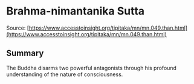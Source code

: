 # Brahma-nimantanika Sutta



Source: [https://www.accesstoinsight.org/tipitaka/mn/mn.049.than.html](https://www.accesstoinsight.org/tipitaka/mn/mn.049.than.html)



## Summary

The Buddha disarms two powerful antagonists through his profound understanding of the nature of consciousness.